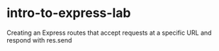 # intro-to-express-lab
Creating an Express routes that accept requests at a specific URL and respond with res.send
